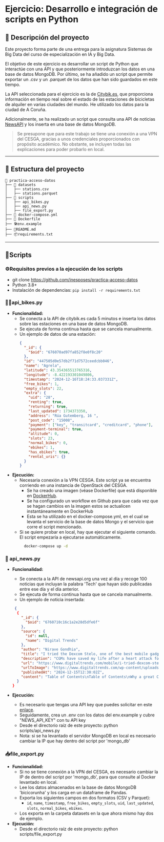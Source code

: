# Ejercicio: Desarrollo e integración de scripts en Python

## 📜 Descripción del proyecto

Este proyecto forma parte de una entrega para la asignatura Sistemas de Big Data del curso de especialización en IA y Big Data.

El objetivo de este ejercicio es desarrollar un script de  Python que interactúe con una API y que posteriormente introduzcan los datos en una base de datos MongoDB. Por último, se ha añadido un script que permite exportar un .csv y un .parquet de los datos que han sido guardados en este tiempo.

La API seleccionada para el ejercicio es la de [Citybik.es](https://citybik.es/), que proporciona información en tiempo real sobre el estado de las estaciones de bicicletas de alquiler en varias ciudades del mundo. He utilizado los datos para la ciudad de A Coruña.

Adicionalmente, se ha realizado un script que consulta una API de noticias [NewsAPI](https://newsapi.org/) y los inserta en una base de datos MongoDB.

> Se presupone que para este trabajo se tiene una conexión a una VPN del CESGA, gracias a unos credenciales proporcionados con propósito académico.  No obstante, se incluyen todas las explicaciones para poder probarlo en local.
---

## 📁 Estructura del proyecto

```plaintext
📂 practica-acceso-datos
├── 📁 datasets
│   ├── stations.csv
│   ├── stations.parquet
├── 📁 scripts
│   ├── api_bikes.py
│   ├── api_news.py
│   ├── file_export.py
├── 🐳 docker-compose.yml
├── 🐳 Dockerfile
├── 🛠️env.example
├── 📄README.md
├── 📦requirements.txt
```

---

## 📝Scripts

###  ⚙️Requisitos previos a la ejecución de los scripts
- git clone https://github.com/inesposes/practica-acceso-datos
- Python 3.8+
- Instalación de dependencias: ```pip install -r requirements.txt```

### 🚴‍♂️api_bikes.py
- **Funcionalidad:**
  - Se conecta a la API de citybik.es cada 5 minutos e inserta los datos sobre las estaciones en una base de datos MongoDB.
  - Se ejecuta de forma continua hasta que se cancela manualmente.
  - Un ejemplo de datos de una estación:
    ```json
    {
      "_id": {
        "$oid": "676070ad97fa852f8e0f8c20"
      },
      "id": "447505d0e57db2f71d7572ceedcbb046",
      "name": "Agrela",
      "latitude": 43.354365513765316,
      "longitude": -8.422193301049806,
      "timestamp": "2024-12-16T18:24:33.037331Z",
      "free_bikes": 1,
      "empty_slots": 22,
      "extra": {
        "uid": "28",
        "renting": true,
        "returning": true,
        "last_updated": 1734373350,
        "address": "Rúa Gutemberg, 16 ",
        "post_code": "15008",
        "payment": ["key", "transitcard", "creditcard", "phone"],
        "payment-terminal": true,
        "altitude": 0,
        "slots": 23,
        "normal_bikes": 0,
        "ebikes": 1,
        "has_ebikes": true,
        "rental_uris": {}
      }
    }

    ```
- **Ejecución:**
   - Necesaria conexión a la VPN CESGA. Este script ya se encuentra corriendo en una instancia de OpenStack del CESGA. 
      - Se ha creado una imagen (véase Dockerfile) que está disponible en   [DockerHub](https://hub.docker.com/r/inesposes/practica-acceso-datos). 
      - Se ha configurado un workflow en Github para que cada vez que se hagan cambios en la imagen estos se actualicen instantáneamente en DockerHub
      - Esta se ha utilizado en el docker-compose.yml, en el cual se levanta el servicio de la base de datos Mongo y el servicio que corre el script mencionado.
   - Si se quiere probar en local, hay que ejecutar el siguiente comando. El script empezaría a ejecutarse automáticamente.
      ```bash
        docker-compose up -d
      ```
### 📰 api_news.py
- **Funcionalidad:**
  - Se conecta a la API de newsapi.org una vez al día y recoge 100 noticias que incluyan la palabra 'Tech' que hayan sido publicadas entre ese día y el día anterior.
  - Se ejecuta de forma continua hasta que se cancela manualmente.
  - Un ejemplo de noticia insertada:
  ```json
   {
    {
      "_id": {
        "$oid": "6760710c16c1a2e28d5dfe6f"
      },
      "source": {
        "id": null,
        "name": "Digital Trends"
      },
      "author": "Nirave Gondhia",
      "title": "I tried the Dexcom Stelo, one of the best mobile gadgets for tracking your glucose",
      "description": "CGMs have saved my life after a heart attack four years ago. I recently tried the Dexcom Stelo OTC CGM, and it's been mighty impressive.",
      "url": "https://www.digitaltrends.com/mobile/i-tried-dexcom-stelo-one-of-the-best-mobile-gadgets-for-tracking-your-glucose/",
      "urlToImage": "https://www.digitaltrends.com/wp-content/uploads/2024/11/dexcom-stelo-photography-pred-makinglunch-sensor-closeup-1201x901-1c7b5e7.jpg?resize=1200%2C630&p=1",
      "publishedAt": "2024-12-15T12:30:02Z",
      "content": "Table of Contents\nTable of Contents\nWhy a great CGM is so valuable to diabetics\nA brief look at my CGM history\nWhy the Dexcom Stelo is great for most people\nThe key differences between the Dexco… [+8002 chars]"
    }
  }

  ```

- **Ejecución:**
   - Es necesario que tengas una API key que puedes solicitar en este [enlace](https://newsapi.org/register). 
   - Seguidamente, crea un .env con los datos del env.example y cubre "NEWS_API_KEY" con tu API key
   - Desde el directorio raíz de este proyecto: python scripts/api_news.py
   - Nota: si se ha levantado el servidor MongoDB en local es necesario cambiar la IP que hay dentro del script por 'mongo_db'

### 📥file_export.py
- **Funcionalidad:**
  - Si no se tiene conexión a la VPN del CESGA, es necesario cambiar la IP de dentro del script por 'mongo_db', para que consulte al Docker levantado en local.
  - Lee los datos almacenados en la base de datos MongoDB 'bicicorunha' y los carga en un dataframe de Pandas.
  - Exporta los siguientes campos en dos formatos (CSV y Parquet):
    - `id`, `name`, `timestamp`, `free_bikes`, `empty_slots`, `uid`, `last_updated`, `slots`, `normal_bikes`, `ebikes`.
  - Los exporta en la carpeta datasets en la que ahora mismo hay dos de ejemplo.
- **Ejecución:**
   - Desde el directorio raíz de este proyecto: python scripts/file_export.py


